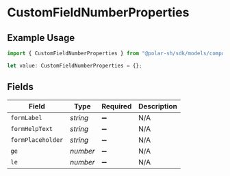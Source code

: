 # CustomFieldNumberProperties

## Example Usage

```typescript
import { CustomFieldNumberProperties } from "@polar-sh/sdk/models/components";

let value: CustomFieldNumberProperties = {};
```

## Fields

| Field              | Type               | Required           | Description        |
| ------------------ | ------------------ | ------------------ | ------------------ |
| `formLabel`        | *string*           | :heavy_minus_sign: | N/A                |
| `formHelpText`     | *string*           | :heavy_minus_sign: | N/A                |
| `formPlaceholder`  | *string*           | :heavy_minus_sign: | N/A                |
| `ge`               | *number*           | :heavy_minus_sign: | N/A                |
| `le`               | *number*           | :heavy_minus_sign: | N/A                |